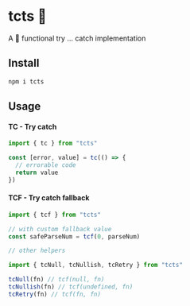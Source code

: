 # tcts 🤿

A 🤿 functional try ... catch implementation

## Install

```bash
npm i tcts
```

## Usage

#### TC - Try catch

```ts
import { tc } from "tcts"

const [error, value] = tc(() => {
  // errorable code
  return value
})
```

#### TCF - Try catch fallback

```ts
import { tcf } from "tcts"

// with custom fallback value
const safeParseNum = tcf(0, parseNum)
```

```ts
// other helpers

import { tcNull, tcNullish, tcRetry } from "tcts"

tcNull(fn) // tcf(null, fn)
tcNullish(fn) // tcf(undefined, fn)
tcRetry(fn) // tcf(fn, fn)
```
